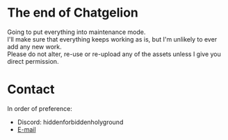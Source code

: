 # The end of Chatgelion

Going to put everything into maintenance mode.  
I'll make sure that everything keeps working as is, but I'm unlikely to ever add any new work.  
Please do not alter, re-use or re-upload any of the assets unless I give you direct permission.

# Contact

In order of preference:
- Discord: hiddenforbiddenholyground
- [E-mail](mailto:calamitish@gmail.com)